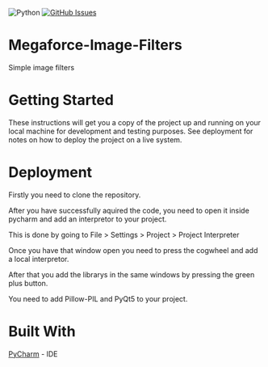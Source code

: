 ![Python](https://img.shields.io/badge/python-v3.6-blue.svg)
[![GitHub Issues](https://img.shields.io/github/issues/megaforce/Megaforce-Image-Filters.svg)](https://github.com/megaforce/Megaforce-Image-Filters/issues)


# Megaforce-Image-Filters
Simple image filters
# Getting Started
These instructions will get you a copy of the project up and running on your local machine for development and testing purposes. See deployment for notes on how to deploy the project on a live system.

# Deployment
Firstly you need to clone the repository.

After you have successfully aquired the code, you need to open it inside pycharm and add an interpretor to your project.

This is done by going to File > Settings > Project > Project Interpreter

Once you have that window open you need to press the cogwheel and add a local interpretor.

After that you add the librarys in the same windows by pressing the green plus button.

You need to add Pillow-PIL and PyQt5 to your project.

# Built With
[PyCharm](https://www.jetbrains.com/pycharm) - IDE
